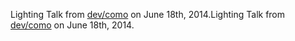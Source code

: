 Lighting Talk from [dev/como](http://devcomo.com/) on June 18th, 2014.Lighting Talk from [dev/como](http://devcomo.com/) on June 18th, 2014.
